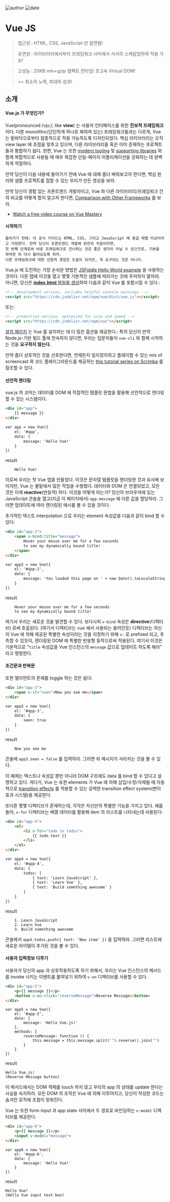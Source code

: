 
![author](https://img.shields.io/badge/author-daesungRa-lightgray.svg?style=flat-square)
![date](https://img.shields.io/badge/date-190824-lightgray.svg?style=flat-square)

# Vue JS

> 접근성 : HTML, CSS, JavaScript 만 알면됨!

> 유연성 : 라이브러리에서부터 프레임워크 사이에서 서서히 스케일업하여 적용 가능!

> 고성능 : 20KB min+gzip 컴팩트 런타임! 초고속 Virtual DOM!

> == 최소의 노력, 최대의 성과!

## 소개

#### Vue.js 가 무엇인가?

Vue(pronounced /vju:/, like **view**) 는 사용자 인터페이스를 위한 **진보적 프레임워크**이다.
다른 monolithic(단단하게 하나로 짜여져 있는) 프레임워크들과는 다르게,
Vue 는 밑바닥으로부터 점증적으로 적용 가능하도록 디자인되었다.
핵심 라이브러리는 오직 view layer 에 초점을 맞추고 있으며, 다른 라이브러리들 혹은 이미 존재하는 프로젝트들과 통합하기 쉽다.
한편, Vue 는 또한 [modern tooling](https://vuejs.org/v2/guide/single-file-components.html) 및 [supporting libraries](https://github.com/vuejs/awesome-vue#components--libraries) 와 함께 복합적으로 사용될 때 매우 복잡한 단일-페이지 어플리케이션을 강화하는 데 완벽하게 적절하다.

만약 당신이 다음 내용에 들어가기 전에 Vue 에 대해 좀더 배워보고자 한다면, 핵심 원리와 샘플 프로젝트를 접할 수 있는 우리가 만든 영상을 보라.

만약 당신이 경험 있는 프론트엔드 개발자이고, Vue 와 다른 라이브러리/프레임워크 간의 비교를 어떻게 할지 알고자 한다면,
[Comparison with Other Frameworks](https://vuejs.org/v2/guide/comparison.html) 를 보라.

- [Watch a free video course on Vue Mastery](https://www.vuemastery.com/courses/intro-to-vue-js/vue-instance/)

#### 시작하기

```text
들어가기 전에: 이 공식 가이드는 HTML, CSS, 그리고 JavaScript 에 중급 레벨 이상이라고 가정한다. 만약 당신이 프론트엔드 개발에 완전히 처음이라면,
첫 번째 단계로써 바로 프레임워크로 건너뛰는 것은 좋은 생각이 아닐 수 있으므로, 기본을 파악한 뒤 다시 돌아오도록 하라.
다른 프레임워크에 대한 선험적 경험은 도움이 되지만, 꼭 요구되는 것은 아니다.
```

Vue.js 에 도전하는 가장 손쉬운 방법은 [JSFiddle Hello World example](https://jsfiddle.net/chrisvfritz/50wL7mdz/) 을 사용하는 것이다.
다른 탭에 이것을 열고 몇몇 기본적인 샘플에 따라가는 것에 주저하지 말아라. 아니면, 당신은 [**index.html** 파일을 생성](https://gist.githubusercontent.com/chrisvfritz/7f8d7d63000b48493c336e48b3db3e52/raw/ed60c4e5d5c6fec48b0921edaed0cb60be30e87c/index.html)하여 다음과 같이 Vue 를 포함시킬 수 있다.:

```html
<!-- development version, includes helpful console warnings -->
<script src="https://cdn.jsdelivr.net/npm/vue/dist/vue.js"></script>
```

또는:

```html
<!-- production version, optimized for size and speed -->
<script src="https://cdn.jsdelivr.net/npm/vue"></script>
```

[설치 페이지](https://vuejs.org/v2/guide/installation.html) 는 Vue 를 설치하는 데 더 많은 옵션을 제공한다.:
특히 당신이 만약 Node.js-기반 빌드 툴에 친숙하지 않다면, 우리는 입문자들이 ```vue-cli``` 와 함께 시작하는 것을 **요구하지 않는다.**

만약 좀더 상호적인 것을 선호한다면, 언제든지 일지정지하고 플레이할 수 있는 mix of screencast 와 코드 플레이그라운드를 제공하는 [this tutorial series on Scrimba](https://scrimba.com/playlist/pXKqta) 를 참조할 수 있다.

#### 선언적 렌더링

vue.js 의 코어는 데이터를 DOM 에 직접적인 템플릿 문법을 활용해 선언적으로 렌더링할 수 있는 시스템이다.

```html
<div id="app">
    {{ message }}
</div>
```

```html
var app = new Vue({
    el: '#app',
    data: {
        message: 'Hello Vue!'
    }
})
```

result
```text
    Hello Vue!
```

이로써 우리는 첫 Vue 앱을 만들었다.
이것은 문자열 템플릿을 렌더링한 것과 유사해 보이지만, Vue 는 물밑에서 많은 작업을 수행했다.
데이터와 DOM 은 연결되었고, 모든 것은 이제 **reactive**(반응적) 하다. 이것을 어떻게 아는가?
당신의 브라우저에 있는 JavaScript 콘솔을 열고(지금 이 페이지에서) ```app.message``` 에 다른 값을 할당하라.
그러면 업데이트에 따라 렌더링된 예시를 볼 수 있을 것이다.

추가적인 텍스트 interpolation 으로 우리는 element 속성값을 다음과 같이 bind 할 수 있다:

```html
<div id="app-2">
    <span v-bind:title="message">
        Hover your mouse over me for a few seconds
        to see my dynamically bound title!
    </span>
</div>
```

```html
var app2 = new Vue({
    el: '#app-2',
    data: {
        message: 'You loaded this page on ' + new Date().toLocaleString()
    }
})
```

result
```text
    Hover your mouse over me for a few seconds
    to see my dynamically bound title!
```

여기서 우리는 새로운 것을 발견할 수 있다.
보다시피 ```v-bind``` 속성은 **directive**(디렉티브) 로써 호출된다. (여기서 디렉티브는 vue 에서 사용되는 용어인듯)
디렉티브는 자신이 Vue 에 의해 제공된 특별한 속성이라는 것을 지정하기 위해 ```v-``` 로 prefixed 되고, 추측할 수 있듯이,
렌더링된 DOM 에 특별한 반응형 동작으로써 적용된다.
여기서 이것은 기본적으로 "```title``` 속성값을 Vue 인스턴스의 ```message``` 값으로 업데이트 하도록 해라" 라고 명령한다.

#### 조건문과 반복문

또한 엘리먼트의 존재를 toggle 하는 것은 쉽다:

```html
<div id="app-3">
    <span v-if="seen">Now you see me</span>
</div>
```

```html
var app3 = new Vue({
    el: '#app-3',
    data: {
        seen: true
    }
})
```

result
```text
    Now you see me
```

콘솔에 ```app3.seen = false``` 를 입력하라. 그러면 위 메시지가 사라지는 것을 볼 수 있다.

이 예제는 텍스트나 속성값 뿐만 아니라 DOM 구조에도 data 를 bind 할 수 있다고 설명하고 있다.
게다가, Vue 는 또한 elements 가 Vue 에 의해 삽입/수정/삭제될 때 자동적으로 [transition effects](https://vuejs.org/v2/guide/transitions.html) 를 적용할 수 있는 강력한 transition effect system(변이 효과 시스템)을 제공한다.

또다른 몇몇 디렉티브가 존재하는데, 각각은 자신만의 특별한 기능을 가지고 있다.
예를 들어, ```v-for``` 디렉티브는 배열 데이터를 활용해 item 의 리스트를 나타내는데 사용된다:

```html
<div id="app-4">
    <ol>
        <li v-for="todo in todos">
            {{ todo.text }}
        </li>
    </ol>
</div>
```

```html
var app4 = new Vue({
    el: '#app-4',
    data: {
        todos: [
            { text: 'Learn JavaScript' },
            { text: 'Learn Vue' },
            { text: 'Build something awesome' }
        ]
    }
})
```

result
```text
    1. Learn JavaScript
    2. Learn Vue
    3. Build something awesome
```

콘솔에서 ```app4.todos.push({ text: 'New item' })``` 을 입력하라. 그러면 리스트에 새로운 아이템이 추가된 것을 볼 수 있다.

#### 사용자 입력정보 다루기

사용자가 당신의 app 과 상호작용하도록 하기 위해서, 우리는 Vue 인스턴스의 메서드를 invoke 시키는 이벤트를 붙여넣기 위하여 ```v-on``` 디렉티브를 사용할 수 있다.

```html
<div id="app-5">
    <p>{{ message }}</p>
    <button v-on:click="reverseMessage">Reverse Message</button>
</div>
```

```text
var app5 = new Vue({
    el: '#app-5',
    data: {
        message: 'Hello Vue.js!'
    },
    methods: {
        reverseMessage: function () {
            this.message = this.message.split('').reverse().join('')
        }
    }
})
```

result
```text
Hello Vue.js!
(Reverse Message button)
```

이 메서드에서는 DOM 객체를 touch 하지 않고 우리의 app 의 상태를 update 한다는 사실을 숙지하라.
모든 DOM 의 조작은 Vue 에 의해 이루어지고, 당신이 작성한 코드는 숨겨진 로직에 초점이 맞춰진다.

Vue 는 또한 form input 과 app state 사이에서 두 경로로 바인딩하는 ```v-model``` 디렉티브를 제공한다.

```html
<div id="app-6">
    <p>{{ message }}</p>
    <input v-model="message">
</div>
```

```text
var app6 = new Vue({
    el: '#app-6',
    data: {
        message: 'Hello Vue!'
    }
})
```

result
```text
Hello Vue!
(Hello Vue input text box)
```


